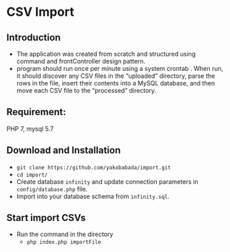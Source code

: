# CSV Import

## Introduction

- The application was created from scratch and structured using command and frontController design pattern.
- program should run once per minute using a system crontab . When run, it should
  discover any CSV files in the “uploaded” directory, parse the rows in the file, insert their contents
  into a MySQL database, and then move each CSV file to the “processed” directory.

## Requirement:

PHP 7, mysql 5.7

## Download and Installation

- `git clone https://github.com/yakobabada/import.git`
- `cd import/`
- Create database `infinity` and update connection parameters in `config/database.php` file.
- Import into your database schema from `infinity.sql`.

## Start import CSVs

- Run the command in the directory 
  - `php index.php importFile`